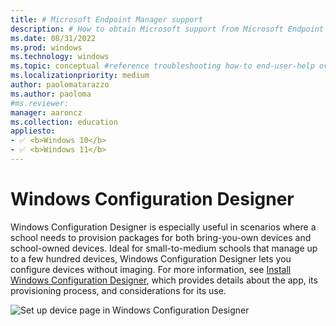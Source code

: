 ```yaml
---
title: # Microsoft Endpoint Manager support
description: # How to obtain Microsoft support from Microsoft Endpoint Manager admin center.
ms.date: 08/31/2022
ms.prod: windows
ms.technology: windows
ms.topic: conceptual #reference troubleshooting how-to end-user-help overview (more in contrib guide)
ms.localizationpriority: medium
author: paolomatarazzo
ms.author: paoloma
#ms.reviewer: 
manager: aaroncz
ms.collection: education
appliesto:
- ✅ <b>Windows 10</b>
- ✅ <b>Windows 11</b>
---
```


# Windows Configuration Designer

Windows Configuration Designer is especially useful in scenarios where a school needs to provision packages for both bring-you-own devices and school-owned devices. Ideal for small-to-medium schools that manage up to a few hundred devices, Windows Configuration Designer lets you configure devices without imaging. For more information, see [Install Windows Configuration Designer](https://docs.microsoft.com/en-us/windows/configuration/provisioning-packages/provisioning-install-icd), which provides details about the app, its provisioning process, and considerations for its use. 

![Set up device page in Windows Configuration Designer](./image13.png)
